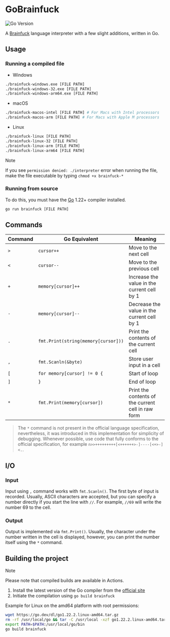 # GoBrainfuck

![Go Version](https://img.shields.io/badge/Version-1.22-242B36?style=for-the-badge&logo=go&logoColor=white&labelColor=1A222E)

A [Brainfuck](https://en.wikipedia.org/wiki/Brainfuck) language interpreter with a few slight additions, written in Go.

## Usage

### Running a compiled file

* Windows

```bash
./brainfuck-windows.exe [FILE PATH]
./brainfuck-windows-32.exe [FILE PATH]
./brainfuck-windows-arm64.exe [FILE PATH]
```

* macOS

```bash
./brainfuck-macos-intel [FILE PATH] # For Macs with Intel processors
./brainfuck-macos-arm [FILE PATH] # For Macs with Apple M processors 
```

* Linux

```bash
./brainfuck-linux [FILE PATH]
./brainfuck-linux-32 [FILE PATH]
./brainfuck-linux-arm [FILE PATH]
./brainfuck-linux-arm64 [FILE PATH]
```

> [!NOTE]
> If you see `permission denied: ./interpreter` error when running the file, make the file executable
> by typing `chmod +x brainfuck-*`

### Running from source

To do this, you must have the [Go](https://go.dev/) 1.22+ compiler installed.

```bash
go run brainfuck [FILE PATH]
```

## Commands

| Command | Go Equivalent                       | Meaning                                            |
|---------|-------------------------------------|----------------------------------------------------|
| `>`     | `cursor++`                          | Move to the next cell                              |
| `<`     | `cursor--`                          | Move to the previous cell                          |
| `+`     | `memory[cursor]++`                  | Increase the value in the current cell by 1        |
| `-`     | `memory[cursor]--`                  | Decrease the value in the current cell by 1        |
| `.`     | `fmt.Print(string(memory[cursor]))` | Print the contents of the current cell             |
| `,`     | `fmt.Scanln(&byte)`                 | Store user input in a cell                         |
| `[`     | `for memory[cursor] != 0 {`         | Start of loop                                      |
| `]`     | `}`                                 | End of loop                                        |
| `*`     | `fmt.Print(memory[cursor])`         | Print the contents of the current cell in raw form |

> The `*` command is not present in the official language specification, nevertheless, it was introduced in this
> implementation for simplicity of debugging.
> Whenever possible, use code that fully conforms to the official specification, for example
> `n>>+++++++++[<++++++>-]----[<+>-]<.`.

## I/O

### Input

Input using `,` command works with `fmt.Scanln()`. The first byte of input is recorded.
Usually, ASCII characters are accepted, but you can specify a number directly if you start the line with `//`.
For example, `//69` will write the number 69 to the cell.

### Output

Output is implemented via `fmt.Print()`. Usually, the character under the number written in the cell is displayed,
however,
you can print the number itself using the `*` command.

## Building the project

> [!NOTE]
> Please note that compiled builds are available in Actions.

1. Install the latest version of the Go compiler from the [official site](https://go.dev/dl/)
2. Initiate the compilation using `go build brainfuck`

Example for Linux on the amd64 platform with root permissions:

```bash
wget https://go.dev/dl/go1.22.2.linux-amd64.tar.gz
rm -rf /usr/local/go && tar -C /usr/local -xzf go1.22.2.linux-amd64.tar.gz
export PATH=$PATH:/usr/local/go/bin
go build brainfuck
```
